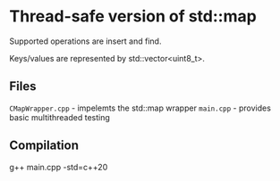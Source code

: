 # Thread-safe version of std::map

Supported operations are insert and find.

Keys/values are represented by std::vector<uint8_t>.

## Files
`CMapWrapper.cpp` - impelemts the std::map wrapper
`main.cpp`        - provides basic multithreaded testing

## Compilation
g++ main.cpp -std=c++20